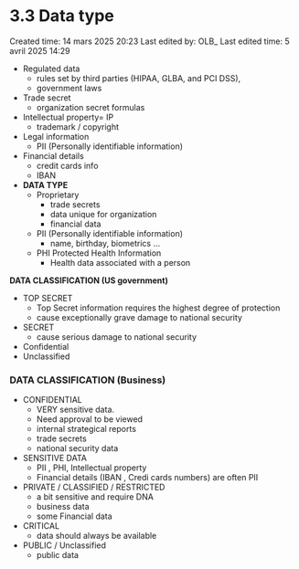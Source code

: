 # 3.3 Data type

Created time: 14 mars 2025 20:23
Last edited by: OLB_
Last edited time: 5 avril 2025 14:29

- Regulated data
    - rules set by third parties (HIPAA, GLBA, and PCI DSS),
    - government laws
- Trade secret
    - organization secret formulas
- Intellectual property= IP
    - trademark / copyright
- Legal information
    - PII (Personally identifiable information)
- Financial details
    - credit cards info
    - IBAN
- **DATA TYPE**
    - Proprietary
        - trade secrets
        - data unique for organization
        - financial data
    - PII (Personally identifiable information)
        - name, birthday, biometrics …
    - PHI Protected Health Information
        - Health data associated with a person

**DATA CLASSIFICATION (US government)**

- TOP SECRET
    - Top Secret information requires the highest degree of protection
    - cause exceptionally grave damage to national security
- SECRET
    - cause serious damage to national security
- Confidential
- Unclassified

### DATA CLASSIFICATION (Business)

- CONFIDENTIAL
    - VERY sensitive data.
    - Need approval to be viewed
    - internal strategical reports
    - trade secrets
    - national security data
- SENSITIVE DATA
    - PII , PHI, Intellectual property
    - Financial details (IBAN , Credi cards numbers) are often PII
- PRIVATE / CLASSIFIED / RESTRICTED
    - a bit sensitive and require DNA
    - business data
    - some Financial data
- CRITICAL
    - data should always be available
- PUBLIC / Unclassified
    - public data